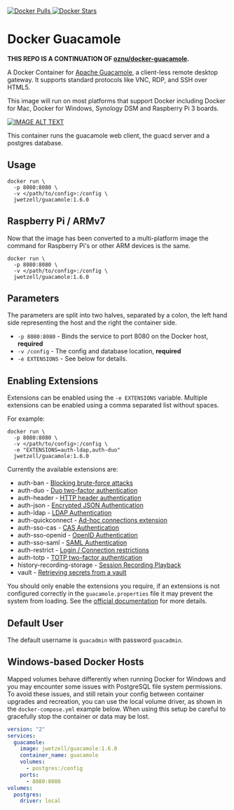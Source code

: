 [![Docker Pulls](https://img.shields.io/docker/pulls/jwetzell/guacamole?label=pulls) ![Docker Stars](https://img.shields.io/docker/stars/jwetzell/guacamole?label=stars)](https://hub.docker.com/r/jwetzell/guacamole)

# Docker Guacamole

**THIS REPO IS A CONTINUATION OF [oznu/docker-guacamole](https://github.com/oznu/docker-guacamole).**

A Docker Container for [Apache Guacamole](https://guacamole.apache.org/), a client-less remote desktop gateway. It supports standard protocols like VNC, RDP, and SSH over HTML5.

This image will run on most platforms that support Docker including Docker for Mac, Docker for Windows, Synology DSM and Raspberry Pi 3 boards.

[![IMAGE ALT TEXT](http://img.youtube.com/vi/esgaHNRxdhY/0.jpg)](http://www.youtube.com/watch?v=esgaHNRxdhY "Video Title")

This container runs the guacamole web client, the guacd server and a postgres database.

## Usage

```shell
docker run \
  -p 8080:8080 \
  -v </path/to/config>:/config \
  jwetzell/guacamole:1.6.0
```

## Raspberry Pi / ARMv7

Now that the image has been converted to a multi-platform image the command for Raspberry Pi's or other ARM devices is the same.

```shell
docker run \
  -p 8080:8080 \
  -v </path/to/config>:/config \
  jwetzell/guacamole:1.6.0
```

## Parameters

The parameters are split into two halves, separated by a colon, the left hand side representing the host and the right the container side.

* `-p 8080:8080` - Binds the service to port 8080 on the Docker host, **required**
* `-v /config` - The config and database location, **required**
* `-e EXTENSIONS` - See below for details.

## Enabling Extensions

Extensions can be enabled using the `-e EXTENSIONS` variable. Multiple extensions can be enabled using a comma separated list without spaces.

For example:

```shell
docker run \
  -p 8080:8080 \
  -v </path/to/config>:/config \
  -e "EXTENSIONS=auth-ldap,auth-duo"
  jwetzell/guacamole:1.6.0
```

Currently the available extensions are:

* auth-ban - [Blocking brute-force attacks](https://guacamole.apache.org/doc/gug/auth-ban.html)
* auth-duo - [Duo two-factor authentication](https://guacamole.apache.org/doc/gug/duo-auth.html)
* auth-header - [HTTP header authentication](https://guacamole.apache.org/doc/gug/header-auth.html)
* auth-json - [Encrypted JSON Authentication](https://guacamole.apache.org/doc/gug/json-auth.html)
* auth-ldap - [LDAP Authentication](https://guacamole.apache.org/doc/gug/ldap-auth.html)
* auth-quickconnect - [Ad-hoc connections extension](https://guacamole.apache.org/doc/gug/adhoc-connections.html)
* auth-sso-cas - [CAS Authentication](https://guacamole.apache.org/doc/gug/cas-auth.html)
* auth-sso-openid - [OpenID Authentication](https://guacamole.apache.org/doc/gug/openid-auth.html)
* auth-sso-saml - [SAML Authentication](https://guacamole.apache.org/doc/gug/saml-auth.html)
* auth-restrict - [Login / Connection restrictions](https://guacamole.apache.org/doc/gug/auth-restrict.html)
* auth-totp - [TOTP two-factor authentication](https://guacamole.apache.org/doc/gug/totp-auth.html)
* history-recording-storage - [Session Recording Playback](https://guacamole.apache.org/doc/gug/recording-playback.html#)
* vault - [Retrieving secrets from a vault](https://guacamole.apache.org/doc/gug/vault.html)

You should only enable the extensions you require, if an extensions is not configured correctly in the `guacamole.properties` file it may prevent the system from loading. See the [official documentation](https://guacamole.apache.org/doc/gug/) for more details.

## Default User

The default username is `guacadmin` with password `guacadmin`.

## Windows-based Docker Hosts

Mapped volumes behave differently when running Docker for Windows and you may encounter some issues with PostgreSQL file system permissions. To avoid these issues, and still retain your config between container upgrades and recreation, you can use the local volume driver, as shown in the `docker-compose.yml` example below. When using this setup be careful to gracefully stop the container or data may be lost.

```yml
version: "2"
services:
  guacamole:
    image: jwetzell/guacamole:1.6.0
    container_name: guacamole
    volumes:
      - postgres:/config
    ports:
      - 8080:8080
volumes:
  postgres:
    driver: local
```
